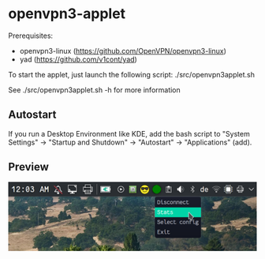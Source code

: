 # openvpn3-applet

Prerequisites:
* openvpn3-linux (https://github.com/OpenVPN/openvpn3-linux)
* yad (https://github.com/v1cont/yad)


To start the applet, just launch the following script:
./src/openvpn3applet.sh

See ./src/openvpn3applet.sh -h for more information

## Autostart
If you run a Desktop Environment like KDE, add the bash script to "System Settings" -> "Startup and Shutdown" -> "Autostart" -> "Applications" (add).

## Preview
![OpenVPN3-Applet](applet-demo.png)
